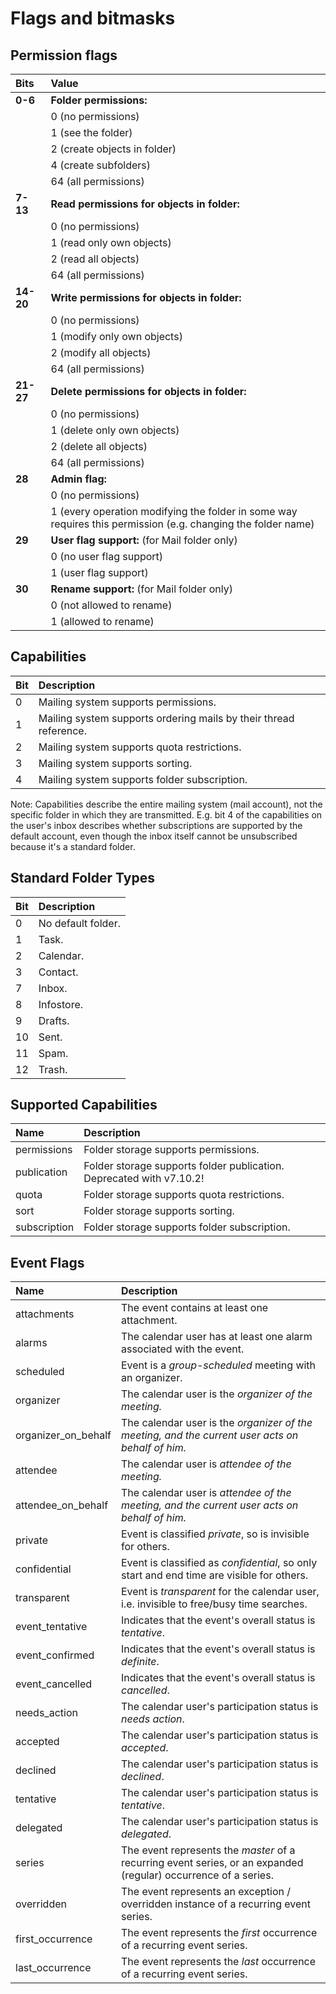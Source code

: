 # Flags and bitmasks

## Permission flags

<div class="simpleTable">

| Bits       | Value                   |
|:-----------|:------------------------|
| **0\-6**   | **Folder permissions:** |
|            | 0 (no permissions) |
|            | 1 (see the folder) |
|            | 2 (create objects in folder) |
|            | 4 (create subfolders) |
|            | 64 (all permissions) |
| **7\-13**  | **Read permissions for objects in folder:** |
|            | 0 (no permissions) |
|            | 1 (read only own objects) |
|            | 2 (read all objects) |
|            | 64 (all permissions) |
| **14\-20** | **Write permissions for objects in folder:** |
|            | 0 (no permissions) |
|            | 1 (modify only own objects) |
|            | 2 (modify all objects) |
|            | 64 (all permissions) |
| **21\-27** | **Delete permissions for objects in folder:** |
|            | 0 (no permissions) |
|            | 1 (delete only own objects) |
|            | 2 (delete all objects) |
|            | 64 (all permissions) |
| **28**     | **Admin flag:** |
|            | 0 (no permissions) |
|            | 1 (every operation modifying the folder in some way requires this permission (e.g. changing the folder name) |
| **29**     | **User flag support:** (for Mail folder only)|
|            | 0 (no user flag support) |
|            | 1 (user flag support) |
| **30**     | **Rename support:** (for Mail folder only)|
|            | 0 (not allowed to rename) |
|            | 1 (allowed to rename) |
</div>

## Capabilities

<div class="simpleTable">

| Bit        | Description             |
|:-----------|:------------------------|
|0 | Mailing system supports permissions.|
|1 | Mailing system supports ordering mails by their thread reference.|
|2 | Mailing system supports quota restrictions.|
|3 | Mailing system supports sorting.|
|4 | Mailing system supports folder subscription.|

</div>

Note: Capabilities describe the entire mailing system (mail account), not the specific folder in which they are transmitted. E.g. bit 4 of the capabilities on the user's inbox describes whether subscriptions are supported by the default account, even though the inbox itself cannot be unsubscribed because it's a standard folder.


## Standard Folder Types

<div class="simpleTable">

| Bit        | Description             |
|:-----------|:------------------------|
|0 | No default folder.|
|1 | Task.|
|2 | Calendar.|
|3 | Contact.|
|7 | Inbox.|
|8 | Infostore.|
|9 | Drafts.|
|10 | Sent.|
|11 | Spam.|
|12 | Trash.|

</div>

## Supported Capabilities

<div class="simpleTable">

|Name        | Description   |
|:-----------|:--------------|
|permissions | Folder storage supports permissions.|
|publication | Folder storage supports folder publication. Deprecated with v7.10.2!|
|quota | Folder storage supports quota restrictions.|
|sort | Folder storage supports sorting.|
|subscription | Folder storage supports folder subscription.|

</div>

## Event Flags

<div class="simpleTable">

|Name        | Description   |
|:-----------|:--------------|
|attachments | The event contains at least one attachment.|
|alarms | The calendar user has at least one alarm associated with the event.|
|scheduled | Event is a <i>group-scheduled</i> meeting with an organizer.|
|organizer | The calendar user is the <i>organizer<i> of the meeting.|
|organizer_on_behalf | The calendar user is the <i>organizer<i> of the meeting, and the current user acts on behalf of him.|
|attendee | The calendar user is <i>attendee<i> of the meeting.|
|attendee_on_behalf | The calendar user is <i>attendee<i> of the meeting, and the current user acts on behalf of him.|
|private | Event is classified <i>private</i>, so is invisible for others. |
|confidential | Event is classified as <i>confidential</i>, so only start and end time are visible for others.|
|transparent | Event is <i>transparent</i> for the calendar user, i.e. invisible to free/busy time searches.|
|event_tentative | Indicates that the event's overall status is <i>tentative</i>.|
|event_confirmed | Indicates that the event's overall status is <i>definite</i>.|
|event_cancelled | Indicates that the event's overall status is <i>cancelled</i>.|
|needs_action | The calendar user's participation status is <i>needs action</i>. |
|accepted | The calendar user's participation status is <i>accepted</i>.|
|declined | The calendar user's participation status is <i>declined</i>.|
|tentative | The calendar user's participation status is <i>tentative</i>.|
|delegated | The calendar user's participation status is <i>delegated</i>.|
|series | The event represents the <i>master</i> of a recurring event series, or an expanded (regular) occurrence of a series. |
|overridden | The event represents an exception / overridden instance of a recurring event series.|
|first_occurrence | The event represents the <i>first</i> occurrence of a recurring event series.|
|last_occurrence | The event represents the <i>last</i> occurrence of a recurring event series.|

</div>